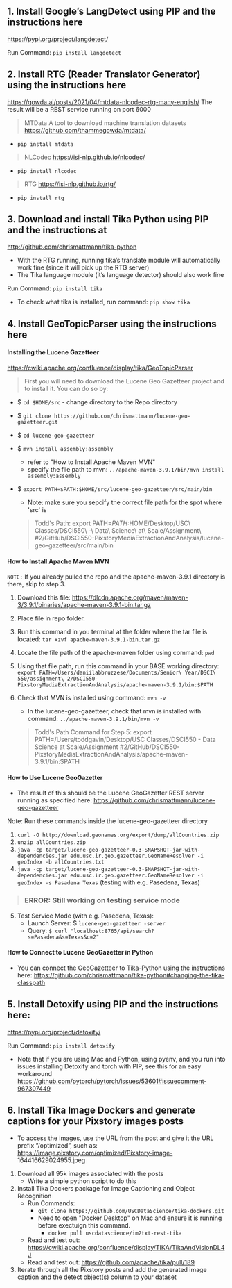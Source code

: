 ## 1. Install  Google’s  LangDetect  using  PIP  and  the  instructions  here 
https://pypi.org/project/langdetect/  

Run Command: `pip install langdetect`

## 2. Install  RTG  (Reader  Translator  Generator)  using  the  instructions  here 
https://gowda.ai/posts/2021/04/mtdata-nlcodec-rtg-many-english/  The  result  will  be  a 
REST service running on port 6000 

> MTData
A tool to download machine translation datasets https://github.com/thammegowda/mtdata/
- `pip install mtdata`

> NLCodec
https://isi-nlp.github.io/nlcodec/
- `pip install nlcodec`

> RTG
https://isi-nlp.github.io/rtg/
- `pip install rtg`

## 3. Download  and  install  Tika  Python  using  PIP  and  the  instructions  at 
http://github.com/chrismattmann/tika-python 
- With the RTG running, running tika’s translate module will automatically work fine (since it will pick up the RTG server) 
- The Tika language module (it’s language detector) should also work fine 

Run Command: `pip install tika`
- To check what tika is installed, run command: `pip show tika`

## 4. Install GeoTopicParser using the instructions here 

#### Installing the Lucene Gazetteer
https://cwiki.apache.org/confluence/display/tika/GeoTopicParser  
> First you will need to download the Lucene Geo Gazetteer project and to install it. You can do so by:
- $ `cd $HOME/src` - change directory to the Repo directory
- $ `git clone https://github.com/chrismattmann/lucene-geo-gazetteer.git`
- $ `cd lucene-geo-gazetteer`
- $ `mvn install assembly:assembly` 
    - refer to "How to Install Apache Maven MVN"
    - specify the file path to mvn: `../apache-maven-3.9.1/bin/mvn install assembly:assembly`
- $ `export PATH=$PATH:$HOME/src/lucene-geo-gazetteer/src/main/bin`
    - Note: make sure you sepcify the correct file path for the spot where 'src' is
    
    > Todd's Path: export PATH=$PATH:$HOME/Desktop/USC\ Classes/DSCI550\ -\ Data\ Science\ at\ Scale/Assignment\ #2/GitHub/DSCI550-PixstoryMediaExtractionAndAnalysis/lucene-geo-gazetteer/src/main/bin

#### How to Install Apache Maven MVN 
`NOTE:` If you already pulled the repo and the apache-maven-3.9.1 directory is there, skip to step 3.
1. Download this file: https://dlcdn.apache.org/maven/maven-3/3.9.1/binaries/apache-maven-3.9.1-bin.tar.gz
2. Place file in repo folder. 
3. Run this command in you terminal at the folder where the tar file is located: `tar xzvf apache-maven-3.9.1-bin.tar.gz`
4. Locate the file path of the apache-maven folder using command: `pwd`
5. Using that file path, run this command in your BASE working directory: `export PATH=/Users/daniilabbruzzese/Documents/Senior\ Year/DSCI\ 550/assignment\ 2/DSCI550-PixstoryMediaExtractionAndAnalysis/apache-maven-3.9.1/bin:$PATH`
6. Check that MVN is installed using command: `mvn -v`
    - In the lucene-geo-gazetteer, check that mvn is installed with command: `../apache-maven-3.9.1/bin/mvn -v`

    > Todd's Path Command for Step 5: export PATH=/Users/toddgavin/Desktop/USC Classes/DSCI550 - Data Science at Scale/Assignment #2/GitHub/DSCI550-PixstoryMediaExtractionAndAnalysis/apache-maven-3.9.1/bin:$PATH

#### How to Use Lucene GeoGazetter
- The  result  of  this  should  be  the  Lucene  GeoGazetter  REST  server  running  as 
specified here: https://github.com/chrismattmann/lucene-geo-gazetteer   

Note: Run these commands inside the lucene-geo-gazetteer directory
1. `curl -O http://download.geonames.org/export/dump/allCountries.zip`
2. `unzip allCountries.zip`
3. `java -cp target/lucene-geo-gazetteer-0.3-SNAPSHOT-jar-with-dependencies.jar edu.usc.ir.geo.gazetteer.GeoNameResolver -i geoIndex -b allCountries.txt`
4. `java -cp target/lucene-geo-gazetteer-0.3-SNAPSHOT-jar-with-dependencies.jar edu.usc.ir.geo.gazetteer.GeoNameResolver -i geoIndex -s Pasadena Texas` (testing with e.g. Pasedena, Texas)

> ### ERROR: Still working on testing service mode

5. Test Service Mode (with e.g. Pasedena, Texas):
    - Launch Server: $ `lucene-geo-gazetteer -server`
    - Query: `$ curl "localhost:8765/api/search?s=Pasadena&s=Texas&c=2"`

#### How to Connect to Lucene GeoGazetter in Python
- You can connect the GeoGazetteer to Tika-Python using the instructions here: 
https://github.com/chrismattmann/tika-python#changing-the-tika-classpath  

## 5. Install Detoxify using PIP and the instructions here: 
https://pypi.org/project/detoxify/  

Run Command: `pip install detoxify`

- Note that if you are using Mac and Python, using pyenv, and you run into issues 
installing  Detoxify  and  torch  with  PIP,  see  this  for  an  easy  workaround 
https://github.com/pytorch/pytorch/issues/53601#issuecomment-967307449   

## 6. Install Tika Image Dockers and generate captions for your Pixstory images posts 
- To  access  the  images,  use  the  URL  from  the  post  and give  it  the  URL  prefix 
“/optimized”,  such  as:  https://image.pixstory.com/optimized/Pixstory-image-
164416629024955.jpeg  

1. Download all 95k images associated with the posts 
    - Write a simple python script to do this 
2. Install Tika Dockers package for Image Captioning and Object Recognition 
    - Run Commands:
        - `git clone https://github.com/USCDataScience/tika-dockers.git`
        - Need to open "Docker Desktop" on Mac and ensure it is running before exectuign this command.
            - `docker pull uscdatascience/im2txt-rest-tika`
    - Read  and  test  out: https://cwiki.apache.org/confluence/display/TIKA/TikaAndVisionDL4J   
    - Read and test out: https://github.com/apache/tika/pull/189  
3. Iterate through all the Pixstory posts and add the generated image caption and the 
detect object(s) column to your dataset